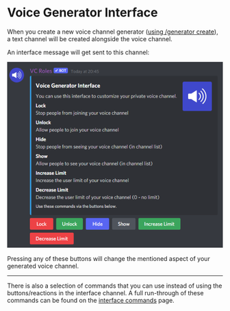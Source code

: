 # Voice Generator Interface

When you create a new voice channel generator ([using /generator create](commands/commands/voice-channel-generators.md#generator-create)), a text channel will be created alongside the voice channel.

An interface message will get sent to this channel:

![](<.gitbook/assets/image (7) (1) (1).png>)

Pressing any of these buttons will change the mentioned aspect of your generated voice channel.

****

There is also a selection of commands that you can use instead of using the buttons/reactions in the interface channel. A full run-through of these commands can be found on the [interface commands](commands/commands/interface-commands.md) page.

